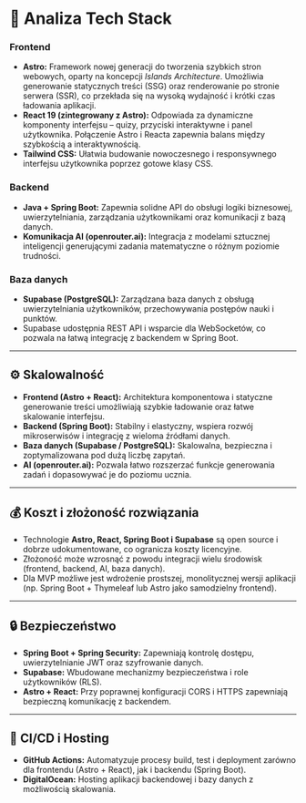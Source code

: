 # 🧩 Analiza Tech Stack

### **Frontend**
- **Astro:** Framework nowej generacji do tworzenia szybkich stron webowych, oparty na koncepcji *Islands Architecture*. Umożliwia generowanie statycznych treści (SSG) oraz renderowanie po stronie serwera (SSR), co przekłada się na wysoką wydajność i krótki czas ładowania aplikacji.  
- **React 19 (zintegrowany z Astro):** Odpowiada za dynamiczne komponenty interfejsu – quizy, przyciski interaktywne i panel użytkownika. Połączenie Astro i Reacta zapewnia balans między szybkością a interaktywnością.  
- **Tailwind CSS:** Ułatwia budowanie nowoczesnego i responsywnego interfejsu użytkownika poprzez gotowe klasy CSS.  

### **Backend**
- **Java + Spring Boot:** Zapewnia solidne API do obsługi logiki biznesowej, uwierzytelniania, zarządzania użytkownikami oraz komunikacji z bazą danych.  
- **Komunikacja AI (openrouter.ai):** Integracja z modelami sztucznej inteligencji generującymi zadania matematyczne o różnym poziomie trudności.  

### **Baza danych**
- **Supabase (PostgreSQL):** Zarządzana baza danych z obsługą uwierzytelniania użytkowników, przechowywania postępów nauki i punktów.  
- Supabase udostępnia REST API i wsparcie dla WebSocketów, co pozwala na łatwą integrację z backendem w Spring Boot.  

---

## ⚙️ Skalowalność
- **Frontend (Astro + React):** Architektura komponentowa i statyczne generowanie treści umożliwiają szybkie ładowanie oraz łatwe skalowanie interfejsu.  
- **Backend (Spring Boot):** Stabilny i elastyczny, wspiera rozwój mikroserwisów i integrację z wieloma źródłami danych.  
- **Baza danych (Supabase / PostgreSQL):** Skalowalna, bezpieczna i zoptymalizowana pod dużą liczbę zapytań.  
- **AI (openrouter.ai):** Pozwala łatwo rozszerzać funkcje generowania zadań i dopasowywać je do poziomu ucznia.  

---

## 💰 Koszt i złożoność rozwiązania
- Technologie **Astro, React, Spring Boot i Supabase** są open source i dobrze udokumentowane, co ogranicza koszty licencyjne.  
- Złożoność może wzrosnąć z powodu integracji wielu środowisk (frontend, backend, AI, baza danych).  
- Dla MVP możliwe jest wdrożenie prostszej, monolitycznej wersji aplikacji (np. Spring Boot + Thymeleaf lub Astro jako samodzielny frontend).  

---

## 🔒 Bezpieczeństwo
- **Spring Boot + Spring Security:** Zapewniają kontrolę dostępu, uwierzytelnianie JWT oraz szyfrowanie danych.  
- **Supabase:** Wbudowane mechanizmy bezpieczeństwa i role użytkowników (RLS).  
- **Astro + React:** Przy poprawnej konfiguracji CORS i HTTPS zapewniają bezpieczną komunikację z backendem.  

---

## 🔁 CI/CD i Hosting
- **GitHub Actions:** Automatyzuje procesy build, test i deployment zarówno dla frontendu (Astro + React), jak i backendu (Spring Boot).  
- **DigitalOcean:** Hosting aplikacji backendowej i bazy danych z możliwością skalowania.